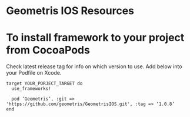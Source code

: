 # Geometris IOS Resources

# To install framework to your project from CocoaPods

Check latest release tag for info on which version to use.
Add below into your Podfile on Xcode.

```
target YOUR_PORJECT_TARGET do
  use_frameworks!

  pod ‘Geometris’, :git => 'https://github.com/geometris/GeometrisIOS.git', :tag => ‘1.0.8’
end
```

